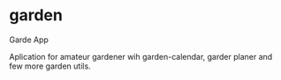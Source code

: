 # garden
Garde App

Aplication for amateur gardener wih garden-calendar, garder planer and few more garden utils.
